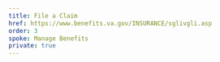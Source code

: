 ```yaml
---
title: File a Claim
href: https://www.benefits.va.gov/INSURANCE/sglivgli.asp
order: 3
spoke: Manage Benefits
private: true
---
```

